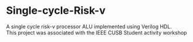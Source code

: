 # Single-cycle-Risk-v
A single cycle risk-v processor ALU implemented using Verilog HDL.<br>
This project was associated with the IEEE CUSB Student activity workshop
